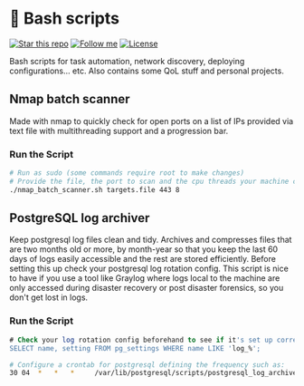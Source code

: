 # :green_book: Bash scripts

[![Star this repo](https://img.shields.io/github/stars/Dyarven/bash-scripts?style=social)](https://github.com/Dyarven/bash-scripts/stargazers)
[![Follow me](https://img.shields.io/github/followers/Dyarven?style=social)](https://github.com/Dyarven)
[![License](https://img.shields.io/github/license/Dyarven/bash-scripts)](https://github.com/Dyarven/bash-scripts/blob/main/LICENSE)

Bash scripts for task automation, network discovery, deploying configurations... etc. Also contains some QoL stuff and personal projects.

## Nmap batch scanner
Made with nmap to quickly check for open ports on a list of IPs provided via text file with multithreading support and a progression bar.

### Run the Script
```bash
# Run as sudo (some commands require root to make changes)
# Provide the file, the port to scan and the cpu threads your machine can handle:
./nmap_batch_scanner.sh targets.file 443 8
```


## PostgreSQL log archiver
Keep postgresql log files clean and tidy. Archives and compresses files that are two months old or more, by month-year so that you keep the last 60 days of logs easily accessible and the rest are stored efficiently.
Before setting this up check your postgresql log rotation config. This script is nice to have if you use a tool like Graylog where logs local to the machine are only accessed during disaster recovery or post disaster forensics, so you don't get lost in logs.

### Run the Script
```sql
# Check your log rotation config beforehand to see if it's set up correctly:
SELECT name, setting FROM pg_settings WHERE name LIKE 'log_%';
```
```bash
# Configure a crontab for postgresql defining the frequency such as:
30 04  *   *   *     /var/lib/postgresql/scripts/postgresql_log_archiver.sh

```
